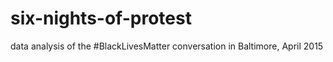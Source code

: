 # six-nights-of-protest
data analysis of the #BlackLivesMatter conversation in Baltimore, April 2015
